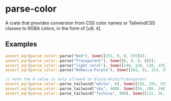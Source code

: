 # parse-color

A crate that provides conversion from CSS color names or TailwindCSS classes to RGBA colors, in the form of [u8; 4].

## Examples

```rust
assert_eq!(parse_color::parse("Red"), Some([255, 0, 0, 255]));
assert_eq!(parse_color::parse("Transparent"), Some([0, 0, 0, 0]));
assert_eq!(parse_color::parse("light coral"), Some([240, 128, 128, 255]));
assert_eq!(parse_color::parse("Rebecca-Purple"), Some([102, 51, 153, 255]));

// note the 0 value is only allowed on black/white/transparent
assert_eq!(parse_color::parse_tailwind("white", 0), Some([255, 255, 255, 255]));
assert_eq!(parse_color::parse_tailwind("sky", 400), Some([56, 189, 248, 255]));
assert_eq!(parse_color::parse_tailwind("fuchsia", 900), Some([112, 26, 117, 255]));
```
